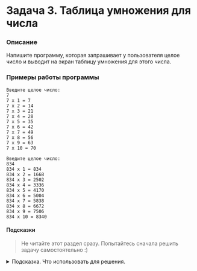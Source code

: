 # Задача 3. Таблица умножения для числа

### Описание
Напишите программу, которая запрашивает у пользователя целое число и выводит на экран таблицу умножения для этого числа.

### Примеры работы программы
```
Введите целое число:
7
7 x 1 = 7
7 x 2 = 14
7 x 3 = 21
7 x 4 = 28
7 x 5 = 35
7 x 6 = 42
7 x 7 = 49
7 x 8 = 56
7 x 9 = 63
7 x 10 = 70
```
```
Введите целое число:
834
834 x 1 = 834
834 x 2 = 1668
834 x 3 = 2502
834 x 4 = 3336
834 x 5 = 4170
834 x 6 = 5004
834 x 7 = 5838
834 x 8 = 6672
834 x 9 = 7506
834 x 10 = 8340
```
#### Подсказки

> Не читайте этот раздел сразу. Попытайтесь сначала решить задачу самостоятельно :)

<details>

<summary>Подсказка. Что использовать для решения.</summary>

Используйте `std::cout` для вывода информации.

Используйте `std::cin` непосредственно для запроса значения.

Используйте цикл `for`, чтобы пробегаться по числам от 1 до 10 и выводить каждую следующую строку таблицы умножения.

</details>
